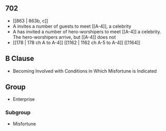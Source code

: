 ## 702
- [[863 | 863b, c]] 
- A invites a number of guests to meet [[A-4]], a celebrity
- A has invited a number of hero-worshipers to meet [[A-4]] a celebrity. The hero-worshipers arrive, but [[A-4]] does not
- [[178 | 178 ch A to A-4]] [[1162 | 1162 ch A-5 to A-4]] [[1164]] 

## B Clause
- Becoming Involved with Conditions in Which Misfortune is Indicated

## Group
- Enterprise

### Subgroup
- Misfortune

